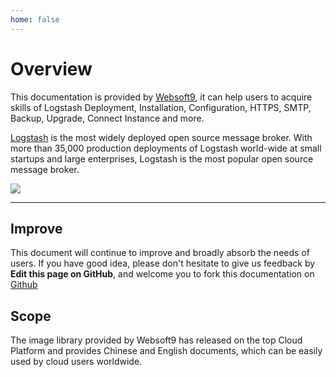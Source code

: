 ```yaml
---
home: false
---
```


# Overview

This documentation is provided by [Websoft9](https://www.websoft9.com/), it can help users to acquire skills of Logstash Deployment, Installation, Configuration, HTTPS, SMTP, Backup, Upgrade, Connect Instance and more.

[Logstash](https://logstash-server.apache.org/) is the most widely deployed open source message broker. With more than 35,000 production deployments of Logstash world-wide at small startups and large enterprises, Logstash is the most popular open source message broker.

![](https://libs.websoft9.com/Websoft9/DocsPicture/zh/logstash/logstash-gui-websoft9.png)

---

## Improve

This document will continue to improve and broadly absorb the needs of users. If you have good idea, please don't hesitate to give us feedback by **Edit this page on GitHub**, and welcome you to fork this documentation on [Github](https://github.com/Websoft9/ansible-logstash)

## Scope

The image library provided by Websoft9 has released on the top Cloud Platform and provides Chinese and English documents, which can be easily used by cloud users worldwide.
